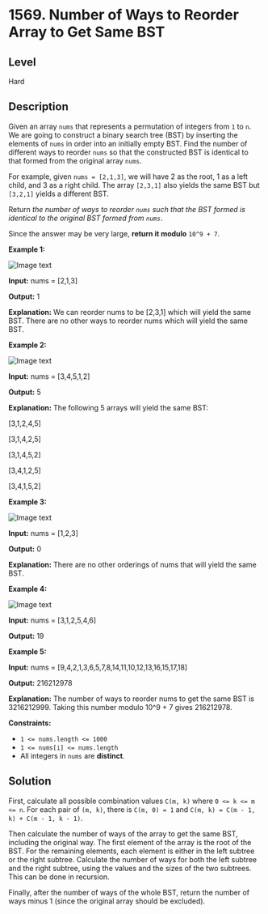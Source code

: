 # 1569. Number of Ways to Reorder Array to Get Same BST
## Level
Hard

## Description
Given an array `nums` that represents a permutation of integers from `1` to `n`. We are going to construct a binary search tree (BST) by inserting the elements of `nums` in order into an initially empty BST. Find the number of different ways to reorder `nums` so that the constructed BST is identical to that formed from the original array `nums`.

For example, given `nums = [2,1,3]`, we will have 2 as the root, 1 as a left child, and 3 as a right child. The array `[2,3,1]` also yields the same BST but `[3,2,1]` yields a different BST.

Return *the number of ways to reorder `nums` such that the BST formed is identical to the original BST formed from `nums`*.

Since the answer may be very large, **return it modulo** `10^9 + 7`.

**Example 1:**

![Image text](https://assets.leetcode.com/uploads/2020/08/12/bb.png)

**Input:** nums = [2,1,3]

**Output:** 1

**Explanation:** We can reorder nums to be [2,3,1] which will yield the same BST. There are no other ways to reorder nums which will yield the same BST.

**Example 2:**

![Image text](https://assets.leetcode.com/uploads/2020/08/12/ex1.png)

**Input:** nums = [3,4,5,1,2]

**Output:** 5

**Explanation:** The following 5 arrays will yield the same BST:

[3,1,2,4,5]

[3,1,4,2,5]

[3,1,4,5,2]

[3,4,1,2,5]

[3,4,1,5,2]

**Example 3:**

![Image text](https://assets.leetcode.com/uploads/2020/08/12/ex4.png)

**Input:** nums = [1,2,3]

**Output:** 0

**Explanation:** There are no other orderings of nums that will yield the same BST.

**Example 4:**

![Image text](https://assets.leetcode.com/uploads/2020/08/12/abc.png)

**Input:** nums = [3,1,2,5,4,6]

**Output:** 19

**Example 5:**

**Input:** nums = [9,4,2,1,3,6,5,7,8,14,11,10,12,13,16,15,17,18]

**Output:** 216212978

**Explanation:** The number of ways to reorder nums to get the same BST is 3216212999. Taking this number modulo 10^9 + 7 gives 216212978.

**Constraints:**

* `1 <= nums.length <= 1000`
* `1 <= nums[i] <= nums.length`
* All integers in `nums` are **distinct**.

## Solution
First, calculate all possible combination values `C(m, k)` where `0 <= k <= m <= n`. For each pair of `(m, k)`, there is `C(m, 0) = 1` and `C(m, k) = C(m - 1, k) + C(m - 1, k - 1)`.

Then calculate the number of ways of the array to get the same BST, including the original way. The first element of the array is the root of the BST. For the remaining elements, each element is either in the left subtree or the right subtree. Calculate the number of ways for both the left subtree and the right subtree, using the values and the sizes of the two subtrees. This can be done in recursion.

Finally, after the number of ways of the whole BST, return the number of ways minus 1 (since the original array should be excluded).
